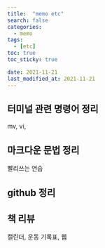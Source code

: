 ```yaml
---
title:  "memo etc"
search: false
categories: 
  - memo
tags:
  - [etc]
toc: true
toc_sticky: true

date: 2021-11-21
last_modified_at: 2021-11-21
---
```



## 터미널 관련 명령어 정리

mv, vi, 

## 마크다운 문법 정리 

빨리쓰는 연습

## github 정리 

## 책 리뷰

캘린더, 운동 기록표, 웹 
